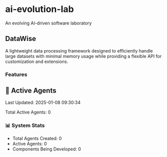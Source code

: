 # ai-evolution-lab
An evolving AI-driven software laboratory


## DataWise
A lightweight data processing framework designed to efficiently handle large datasets with minimal memory usage while providing a flexible API for customization and extensions.

### Features


## 🤖 Active Agents
Last Updated: 2025-01-08 09:30:34

Total Active Agents: 0


### 📊 System Stats
- Total Agents Created: 0
- Active Agents: 0
- Components Being Developed: 0
